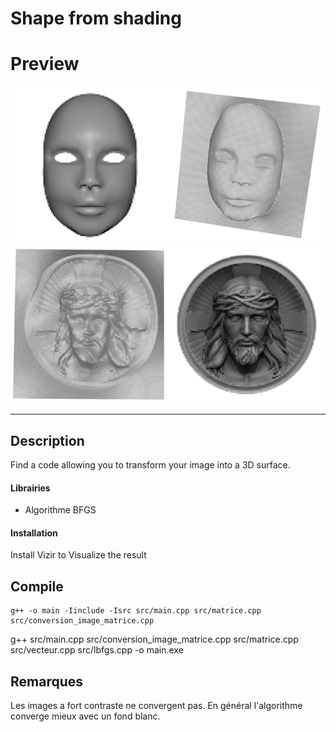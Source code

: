 # Shape from shading
# Preview

![Masque](mask_shape.png)
![Jesus](jesus_shape.png)


---

## Description
Find a code allowing you to transform your image into a 3D surface.
#### Librairies

- Algorithme BFGS

#### Installation

Install Vizir to Visualize the result

## Compile

```
g++ -o main -Iinclude -Isrc src/main.cpp src/matrice.cpp src/conversion_image_matrice.cpp
```

g++ src/main.cpp src/conversion_image_matrice.cpp src/matrice.cpp src/vecteur.cpp src/lbfgs.cpp -o main.exe

## Remarques
Les images a fort contraste ne convergent pas. En général l'algorithme converge mieux avec un fond blanc.
